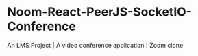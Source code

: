# Noom-React-PeerJS-SocketIO-Conference
 An LMS Project | A video conference application | Zoom clone
